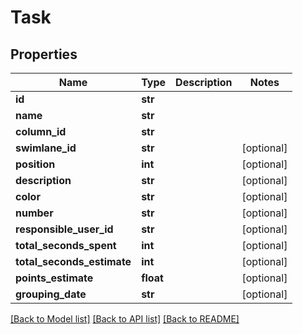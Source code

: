 # Task

## Properties
Name | Type | Description | Notes
------------ | ------------- | ------------- | -------------
**id** | **str** |  | 
**name** | **str** |  | 
**column_id** | **str** |  | 
**swimlane_id** | **str** |  | [optional] 
**position** | **int** |  | [optional] 
**description** | **str** |  | [optional] 
**color** | **str** |  | [optional] 
**number** | **str** |  | [optional] 
**responsible_user_id** | **str** |  | [optional] 
**total_seconds_spent** | **int** |  | [optional] 
**total_seconds_estimate** | **int** |  | [optional] 
**points_estimate** | **float** |  | [optional] 
**grouping_date** | **str** |  | [optional] 

[[Back to Model list]](../README.md#documentation-for-models) [[Back to API list]](../README.md#documentation-for-api-endpoints) [[Back to README]](../README.md)

